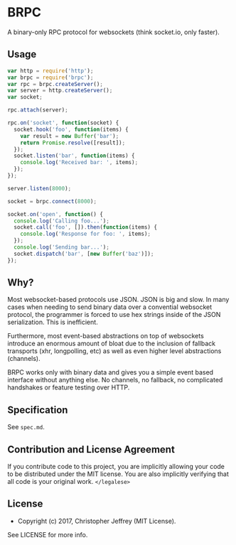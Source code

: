 # BRPC

A binary-only RPC protocol for websockets (think socket.io, only faster).

## Usage

``` js
var http = require('http');
var brpc = require('brpc');
var rpc = brpc.createServer();
var server = http.createServer();
var socket;

rpc.attach(server);

rpc.on('socket', function(socket) {
  socket.hook('foo', function(items) {
    var result = new Buffer('bar');
    return Promise.resolve([result]);
  });
  socket.listen('bar', function(items) {
    console.log('Received bar: ', items);
  });
});

server.listen(8000);

socket = brpc.connect(8000);

socket.on('open', function() {
  console.log('Calling foo...');
  socket.call('foo', []).then(function(items) {
    console.log('Response for foo: ', items);
  });
  console.log('Sending bar...');
  socket.dispatch('bar', [new Buffer('baz')]);
});
```

## Why?

Most websocket-based protocols use JSON. JSON is big and slow. In many cases
when needing to send binary data over a convential websocket protocol, the
programmer is forced to use hex strings inside of the JSON serialization. This
is inefficient.

Furthermore, most event-based abstractions on top of websockets introduce an
enormous amount of bloat due to the inclusion of fallback transports (xhr,
longpolling, etc) as well as even higher level abstractions (channels).

BRPC works only with binary data and gives you a simple event based interface
without anything else. No channels, no fallback, no complicated handshakes or
feature testing over HTTP.

## Specification

See `spec.md`.

## Contribution and License Agreement

If you contribute code to this project, you are implicitly allowing your code
to be distributed under the MIT license. You are also implicitly verifying that
all code is your original work. `</legalese>`

## License

- Copyright (c) 2017, Christopher Jeffrey (MIT License).

See LICENSE for more info.
